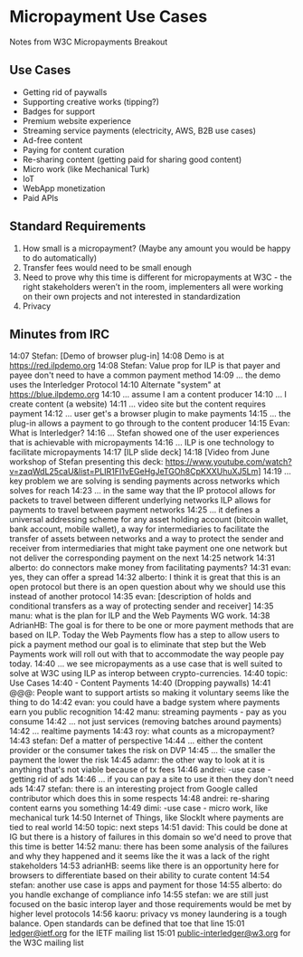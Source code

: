 # Micropayment Use Cases

Notes from W3C Micropayments Breakout

## Use Cases
- Getting rid of paywalls
- Supporting creative works (tipping?)
- Badges for support
- Premium website experience
- Streaming service payments (electricity, AWS, B2B use cases)
- Ad-free content
- Paying for content curation
- Re-sharing content (getting paid for sharing good content)
- Micro work (like Mechanical Turk)
- IoT
- WebApp monetization
- Paid APIs

## Standard Requirements
1. How small is a micropayment? (Maybe any amount you would be happy to do automatically)
2. Transfer fees would need to be small enough
3. Need to prove why this time is different for micropayments at W3C - the right stakeholders weren’t in the room, implementers all were working on their own projects and not interested in standardization
4. Privacy

## Minutes from IRC

14:07 Stefan: [Demo of browser plug-in]
14:08 Demo is at https://red.ilpdemo.org
14:08 Stefan: Value prop for ILP is that payer and payee don't need to have a common payment method
14:09 ... the demo uses the Interledger Protocol
14:10 Alternate "system" at https://blue.ilpdemo.org
14:10 ... assume I am a content producer
14:10 ... I create content (a website)
14:11 ... video site but the content requires payment
14:12 ... user get's a browser plugin to make payments
14:15 ... the plug-in allows a payment to go through to the content producer
14:15 Evan: What is Interledger?
14:16 ... Stefan showed one of the user experiences that is achievable with micropayments
14:16 ... ILP is one technology to facilitate micropayments
14:17 [ILP slide deck]
14:18 [Video from June workshop of Stefan presenting this deck: https://www.youtube.com/watch?v=zaqWdL25caU&list=PLIR1FI1vEGeHgJeTGOh8CpKXXUhuXJ5Lm]
14:19 ... key problem we are solving is sending payments across networks which solves for reach
14:23 ... in the same way that the IP protocol allows for packets to travel between different underlying networks ILP allows for payments to travel between payment networks
14:25 ... it defines a universal addressing scheme for any asset holding account (bitcoin wallet, bank account, mobile wallet), a way for intermediaries to facilitate the transfer of assets between networks and a way to protect the sender and receiver from intermediaries that might take payment one one network but not deliver the corresponding payment on the next
14:25 network
14:31 alberto: do connectors make money from facilitating payments?
14:31 evan: yes, they can offer a spread
14:32 alberto: I think it is great that this is an open protocol but there is an open question about why we should use this instead of another protocol
14:35 evan: [description of holds and conditional transfers as a way of protecting sender and receiver]
14:35 manu: what is the plan for ILP and the Web Payments WG work.
14:38 AdrianHB: The goal is for there to be one or more payment methods that are based on ILP. Today the Web Payments flow has a step to allow users to pick a payment method our goal is to eliminate that step but the Web Payments work will roll out with that to accommodate the way people pay today.
14:40 ... we see micropayments as a use case that is well suited to solve at W3C using ILP as interop between crypto-currencies.
14:40 topic: Use Cases
14:40 - Content Payments
14:40 (Dropping paywalls)
14:41 @@@: People want to support artists so making it voluntary seems like the thing to do
14:42 evan: you could have a badge system where payments earn you public recognition
14:42 manu: streaming payments - pay as you consume
14:42 ... not just services (removing batches around payments)
14:42 ... realtime payments
14:43 roy: what counts as a micropayment?
14:43 stefan: Def a matter of perspective
14:44 ... either the content provider or the consumer takes the risk on DVP
14:45 ... the smaller the payment the lower the risk
14:45 adamr: the other way to look at it is anything that's not viable because of tx fees
14:46 andrei: -use case - getting rid of ads
14:46 ... if you can pay a site to use it then they don't need ads
14:47 stefan: there is an interesting project from Google called contributor which does this in some respects
14:48 andrei: re-sharing content earns you something
14:49 dimi: -use case - micro work, like mechanical turk
14:50 Internet of Things, like SlockIt where payments are tied to real world
14:50 topic: next steps
14:51 david: This could be done at IG but there is a history of failures in this domain so we'd need to prove that this time is better
14:52 manu: there has been some analysis of the failures and why they happened and it seems like the it was a lack of the right stakeholders
14:53 adrianHB: seems like there is an opportunity here for browsers to differentiate based on their ability to curate content
14:54 stefan: another use case is apps and payment for those
14:55 alberto: do you handle exchange of compliance info
14:55 stefan: we are still just focused on the basic interop layer and those requirements would be met by higher level protocols
14:56 kaoru: privacy vs money laundering is a tough balance. Open standards can be defined that toe that line
15:01 ledger@ietf.org for the IETF mailing list
15:01 public-interledger@w3.org for the W3C mailing list
